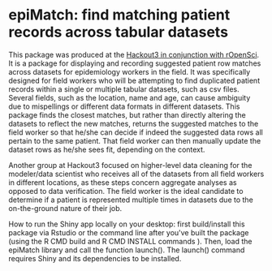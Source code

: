 epiMatch: find matching patient records across tabular datasets
=======================
This package was produced at the [Hackout3 in conjunction with rOpenSci](http://hackout3.ropensci.org/). It is a package for displaying and recording suggested patient row matches across datasets for epidemiology workers in the field.  It was specifically designed for field workers who will be attempting to find duplicated patient records within a single or multiple tabular datasets, such as csv files. Several fields, such as the location, name and age, can cause ambiguity due to mispellings or different data formats in different datasets. This package finds the closest matches, but rather than directly altering the datasets to reflect the new matches, returns the suggested matches to the field worker so that he/she can decide if indeed the suggested data rows all pertain to the same patient. That field worker can then manually update the dataset rows as he/she sees fit, depending on the context.


Another group at Hackout3 focused on higher-level data cleaning for the modeler/data scientist who receives all of the datasets from all field workers in different locations, as these steps concern aggregate analyses as opposed to data verification. The field worker is the ideal candidate to determine if a patient is represented multiple times in datasets due to the on-the-ground nature of their job.


How to run the Shiny app locally on your desktop: first build/install this package via Rstudio or the command line after you've built the package (using the R CMD build and R CMD INSTALL commands [](https://stat.ethz.ch/R-manual/R-devel/library/utils/html/PkgUtils.html)). Then, load the epiMatch library and call the function launch().  The launch() command requires Shiny and its dependencies to be installed.
